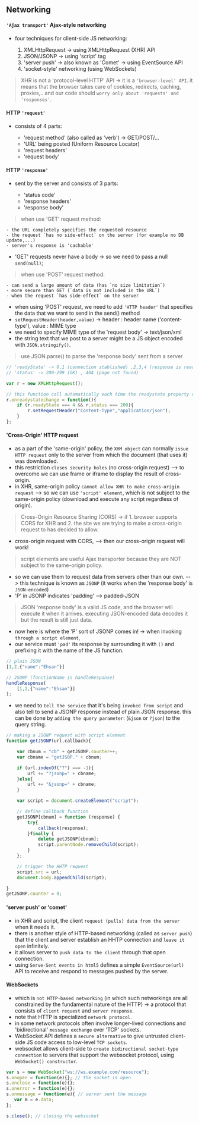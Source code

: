 ## Networking

#### `'Ajax transport'` Ajax-style networking

* four techniques for client-side JS networking:

    1. XMLHttpRequest -> using XMLHttpRequest (XHR) API
    2. JSON/JSONP -> using 'script' tag
    3. 'server push' -> also known as 'Comet' -> using EventSource API
    4. 'socket-style' networking (using WebSockets)

> XHR is not a 'protocol-level HTTP' API -> it is a `'browser-level' API`. it means that the browser takes care of cookies, redirects, caching, proxies,.. and our code should `worry only about 'requests' and 'responses'`.

#### HTTP `'request'`

* consists of 4 parts:

    - 'request method' (also called as 'verb') -> GET/POST/...
    - 'URL' being posted (Uniform Resource Locator)
    - 'request headers'
    - 'request body'

#### HTTP `'response'`

* sent by the server and consists of 3 parts:

    - 'status code'
    - 'response headers'
    - 'response body'

> when use 'GET' request method:

    - the URL completely specifies the requested resource
    - the request `has no side-effect` on the server (for example no DB update,...)
    - server's response is 'cachable'

* 'GET' requests never have a body -> so we need to pass a null `send(null)`;

> when use 'POST' request method:

    - can send a large amount of data (has `no size limitation`)
    - more secure than GET (`data is not included in the URL`)
    - when the request `has side-effect` on the server

* when using 'POST' request, we need to add `'HTTP header'` that specifies the data that we want to send in the send() method
* `setRequestHeader(header,value)` -> header : header name ('content-type'), value : MIME type
* we need to specify MIME type of the 'request body' -> text/json/xml
* the string text that we post to a server might be a JS object encoded with `JSON.stringify()`.

> use JSON.parse() to parse the 'response body' sent from a server

```js
// 'readyState' -> 0,1 (connection stablished) ,2,3,4 (response is ready)
// 'status' -> 200-299 (OK) , 404 (page not found)

var r = new XMLHttpRequest();

// this function call automatically each time the readystate property changes
r.onreadystatechange = function(){
    if (r.readyState === 4 && r.status === 200){
        r.setRequestHeader("Content-Type","application/json");
    }
};
```

#### 'Cross-Origin' HTTP request

* as a part of the 'same-origin' policy, the `XHM object` can normally `issue HTTP request` only to the server from which the document (that uses it) was downloaded.
* this restriction `closes security holes` (no cross-origin request) --> to overcome we can use frame or iframe to display the result of cross-origin.
* in XHR, same-origin policy `cannot allow XHR to make cross-origin request` --> so we can use `'script' element`, which is not subject to the same-origin policy (download and execute any script regardless of origin).

> Cross-Origin Resource Sharing (CORS) -> if 1. browser supports CORS for XHR and 2. the site we are trying to make a cross-origin request to has decided to allow.

* cross-origin request with CORS, --> then our cross-origin request will work!

> script elements are useful Ajax transporter because they are NOT subject to the same-origin policy.

* so we can use them to request data from servers other than our own. --> this technique is known as `JSONP` (it works when the 'response body' is `JSON-encoded`)
* 'P' in JSONP indicates 'padding' --> padded-JSON

> JSON 'response body' is a valid JS code, and the browser will execute it when it arrives. executing JSON-encoded data decodes it but the result is still just data.

* now here is where the 'P' sort of JSONP comes in! -> when invoking `through a script element`,
* our service must `'pad'` its response by surrounding it with `()` and prefixing it with the name of the JS function.

```js
// plain JSON
[1,2,{"name":"Ehsan"}]

// JSONP (functionName is handleResponse)
handleResponse(
    [1,2,{"name":"Ehsan"}]
);
```

* we need to `tell the service` that it's being `invoked from script` and also tell to send a JSONP response instead of plain JSON response. this can be done by `adding the query parameter`: (`&json` or `?json`) to the query string.

```js
// making a JSONP request with script element
function getJSONP(url,callback){

    var cbnum = "cb" + getJSONP.counter++;
    var cbname = "getJSOP." + cbnum;

    if (url.indexOf("?") === -1){
        url += "?jsonp=" + cbname;
    }else{
        url += "&jsonp=" + cbname;
    }

    var script = document.createElement("script");

    // define callback function
    getJSONP[cbnum] = function (response) {
        try{
            callback(response);
        }finally {
            delete getJSONP[cbnum];
            script.parentNode.removeChild(script);
        }
    };

    // trigger the HHTP request
    script.src = url;
    document.body.appendChild(script);

}
getJSONP.counter = 0;
```

#### 'server push' or 'comet'

* in XHR and script, the client `request (pulls) data from the server` when it needs it.
* there is another style of HTTP-based networking (called as `server push`) that the client and server establish an HHTP connection and `leave it open` infinitely.
* it allows server to `push data to the client` through that open connection.
* using `Serve-Sent events in html5` defines a simple `EventSource(url)` API to receive and respond to messages pushed by the server.

#### WebSockets

* which is `not HTTP-based networking` (in which such networkings are all constrained by the fundamental nature of the HTTP) -> a protocol that consists of `client request` and `server response`.
* note that HTTP is specialized `network protocol`.
* in some network protocols often involve longer-lived connections and 'bidirectional' `message exchange` over 'TCP' sockets.
* WebSocket API defines a `secure alternative` to give untrusted client-side JS code access to low-level `TCP sockets`.
* websocket allows client-side to `create bidirectional socket-type connection` to servers that support the websocket protocol, using `WebSocket() constructor`.

```js
var s = new WebSocket("ws://ws.example.com/resource");
s.onopen = function(e){}; // the socket is open
s.onclose = function(e){};
s.onerror = function(e){};
s.onmessage = function(e){ // server sent the message
   var m = e.data;
};

s.close(); // closing the websocket
```

